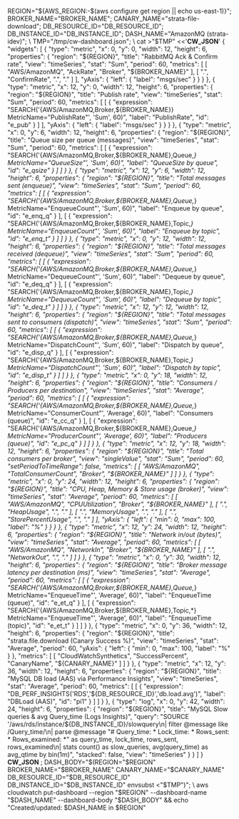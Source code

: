 REGION="${AWS_REGION:-$(aws configure get region || echo us-east-1)}"; BROKER_NAME="BROKER_NAME"; CANARY_NAME="strata-file-download"; DB_RESOURCE_ID="DB_RESOURCE_ID"; DB_INSTANCE_ID="DB_INSTANCE_ID"; DASH_NAME="AmazonMQ (strata-idev)"; \
TMP="/tmp/cw-dashboard.json"; \
cat >"$TMP" <<'__CW_JSON__'
{
  "widgets": [
    { "type": "metric", "x": 0, "y": 0, "width": 12, "height": 6,
      "properties": {
        "region": "${REGION}",
        "title": "RabbitMQ Ack & Confirm rate",
        "view": "timeSeries", "stat": "Sum", "period": 60,
        "metrics": [
          [ "AWS/AmazonMQ", "AckRate", "Broker", "${BROKER_NAME}" ],
          [ ".", "ConfirmRate", ".", "." ]
        ],
        "yAxis": { "left": { "label": "msgs/sec" } }
      }
    },
    { "type": "metric", "x": 12, "y": 0, "width": 12, "height": 6,
      "properties": {
        "region": "${REGION}", "title": "Publish rate",
        "view": "timeSeries", "stat": "Sum", "period": 60,
        "metrics": [
          [ { "expression": "SEARCH('{AWS/AmazonMQ,Broker,${BROKER_NAME}} MetricName=\"PublishRate\"', 'Sum', 60)", "label": "PublishRate", "id": "e_pub" } ]
        ],
        "yAxis": { "left": { "label": "msgs/sec" } }
      }
    },
    { "type": "metric", "x": 0, "y": 6, "width": 12, "height": 6,
      "properties": {
        "region": "${REGION}", "title": "Queue size per queue (messages)",
        "view": "timeSeries", "stat": "Sum", "period": 60,
        "metrics": [
          [ { "expression": "SEARCH('{AWS/AmazonMQ,Broker,${BROKER_NAME},Queue,*} MetricName=\"QueueSize\"', 'Sum', 60)", "label": "QueueSize by queue", "id": "e_qsize" } ]
        ]
      }
    },
    { "type": "metric", "x": 12, "y": 6, "width": 12, "height": 6,
      "properties": {
        "region": "${REGION}", "title": "Total messages sent (enqueue)",
        "view": "timeSeries", "stat": "Sum", "period": 60,
        "metrics": [
          [ { "expression": "SEARCH('{AWS/AmazonMQ,Broker,${BROKER_NAME},Queue,*} MetricName=\"EnqueueCount\"', 'Sum', 60)", "label": "Enqueue by queue", "id": "e_enq_q" } ],
          [ { "expression": "SEARCH('{AWS/AmazonMQ,Broker,${BROKER_NAME},Topic,*} MetricName=\"EnqueueCount\"', 'Sum', 60)", "label": "Enqueue by topic", "id": "e_enq_t" } ]
        ]
      }
    },
    { "type": "metric", "x": 0, "y": 12, "width": 12, "height": 6,
      "properties": {
        "region": "${REGION}", "title": "Total messages received (dequeue)",
        "view": "timeSeries", "stat": "Sum", "period": 60,
        "metrics": [
          [ { "expression": "SEARCH('{AWS/AmazonMQ,Broker,${BROKER_NAME},Queue,*} MetricName=\"DequeueCount\"', 'Sum', 60)", "label": "Dequeue by queue", "id": "e_deq_q" } ],
          [ { "expression": "SEARCH('{AWS/AmazonMQ,Broker,${BROKER_NAME},Topic,*} MetricName=\"DequeueCount\"', 'Sum', 60)", "label": "Dequeue by topic", "id": "e_deq_t" } ]
        ]
      }
    },
    { "type": "metric", "x": 12, "y": 12, "width": 12, "height": 6,
      "properties": {
        "region": "${REGION}", "title": "Total messages sent to consumers (dispatch)",
        "view": "timeSeries", "stat": "Sum", "period": 60,
        "metrics": [
          [ { "expression": "SEARCH('{AWS/AmazonMQ,Broker,${BROKER_NAME},Queue,*} MetricName=\"DispatchCount\"', 'Sum', 60)", "label": "Dispatch by queue", "id": "e_disp_q" } ],
          [ { "expression": "SEARCH('{AWS/AmazonMQ,Broker,${BROKER_NAME},Topic,*} MetricName=\"DispatchCount\"', 'Sum', 60)", "label": "Dispatch by topic", "id": "e_disp_t" } ]
        ]
      }
    },
    { "type": "metric", "x": 0, "y": 18, "width": 12, "height": 6,
      "properties": {
        "region": "${REGION}", "title": "Consumers / Producers per destination",
        "view": "timeSeries", "stat": "Average", "period": 60,
        "metrics": [
          [ { "expression": "SEARCH('{AWS/AmazonMQ,Broker,${BROKER_NAME},Queue,*} MetricName=\"ConsumerCount\"', 'Average', 60)", "label": "Consumers (queue)", "id": "e_cc_q" } ],
          [ { "expression": "SEARCH('{AWS/AmazonMQ,Broker,${BROKER_NAME},Queue,*} MetricName=\"ProducerCount\"', 'Average', 60)", "label": "Producers (queue)", "id": "e_pc_q" } ]
        ]
      }
    },
    { "type": "metric", "x": 12, "y": 18, "width": 12, "height": 6,
      "properties": {
        "region": "${REGION}", "title": "Total consumers per broker",
        "view": "singleValue", "stat": "Sum", "period": 60, "setPeriodToTimeRange": false,
        "metrics": [ [ "AWS/AmazonMQ", "TotalConsumerCount", "Broker", "${BROKER_NAME}" ] ]
      }
    },
    { "type": "metric", "x": 0, "y": 24, "width": 12, "height": 6,
      "properties": {
        "region": "${REGION}", "title": "CPU, Heap, Memory & Store usage (broker)",
        "view": "timeSeries", "stat": "Average", "period": 60,
        "metrics": [
          [ "AWS/AmazonMQ", "CPUUtilization", "Broker", "${BROKER_NAME}" ],
          [ ".", "HeapUsage", ".", "." ],
          [ ".", "MemoryUsage", ".", "." ],
          [ ".", "StorePercentUsage", ".", "." ]
        ],
        "yAxis": { "left": { "min": 0, "max": 100, "label": "%" } }
      }
    },
    { "type": "metric", "x": 12, "y": 24, "width": 12, "height": 6,
      "properties": {
        "region": "${REGION}", "title": "Network in/out (bytes)",
        "view": "timeSeries", "stat": "Average", "period": 60,
        "metrics": [
          [ "AWS/AmazonMQ", "NetworkIn", "Broker", "${BROKER_NAME}" ],
          [ ".", "NetworkOut", ".", "." ]
        ]
      }
    },
    { "type": "metric", "x": 0, "y": 30, "width": 12, "height": 6,
      "properties": {
        "region": "${REGION}", "title": "Broker message latency per destination (ms)",
        "view": "timeSeries", "stat": "Average", "period": 60,
        "metrics": [
          [ { "expression": "SEARCH('{AWS/AmazonMQ,Broker,${BROKER_NAME},Queue,*} MetricName=\"EnqueueTime\"', 'Average', 60)", "label": "EnqueueTime (queue)", "id": "e_et_q" } ],
          [ { "expression": "SEARCH('{AWS/AmazonMQ,Broker,${BROKER_NAME},Topic,*} MetricName=\"EnqueueTime\"', 'Average', 60)", "label": "EnqueueTime (topic)", "id": "e_et_t" } ]
        ]
      }
    },
    { "type": "metric", "x": 0, "y": 36, "width": 12, "height": 6,
      "properties": {
        "region": "${REGION}", "title": "strata.file.download (Canary Success %)",
        "view": "timeSeries", "stat": "Average", "period": 60,
        "yAxis": { "left": { "min": 0, "max": 100, "label": "%" } },
        "metrics": [ [ "CloudWatchSynthetics", "SuccessPercent", "CanaryName", "${CANARY_NAME}" ] ]
      }
    },
    { "type": "metric", "x": 12, "y": 36, "width": 12, "height": 6,
      "properties": {
        "region": "${REGION}", "title": "MySQL DB load (AAS) via Performance Insights",
        "view": "timeSeries", "stat": "Average", "period": 60,
        "metrics": [
          [ { "expression": "DB_PERF_INSIGHTS('RDS','${DB_RESOURCE_ID}','db.load.avg')", "label": "DBLoad (AAS)", "id": "pi1" } ]
        ]
      }
    },
    { "type": "log", "x": 0, "y": 42, "width": 24, "height": 6,
      "properties": {
        "region": "${REGION}", "title": "MySQL Slow queries & avg Query_time (Logs Insights)",
        "query": "SOURCE '/aws/rds/instance/${DB_INSTANCE_ID}/slowquery\\n| filter @message like /Query_time/\\n| parse @message \"# Query_time: * Lock_time: * Rows_sent: * Rows_examined: *\" as query_time, lock_time, rows_sent, rows_examined\\n| stats count() as slow_queries, avg(query_time) as avg_qtime by bin(1m)",
        "stacked": false, "view": "timeSeries"
      }
    }
  ]
}
__CW_JSON__
; DASH_BODY="$(REGION="$REGION" BROKER_NAME="$BROKER_NAME" CANARY_NAME="$CANARY_NAME" DB_RESOURCE_ID="$DB_RESOURCE_ID" DB_INSTANCE_ID="$DB_INSTANCE_ID" envsubst <"$TMP")"; \
aws cloudwatch put-dashboard --region "$REGION" --dashboard-name "$DASH_NAME" --dashboard-body "$DASH_BODY" && echo "Created/updated: $DASH_NAME in $REGION"
